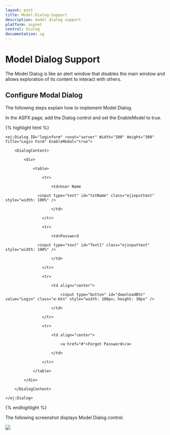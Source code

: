 ```yaml
---
layout: post
title: Model-Dialog-Support
description: model dialog support
platform: aspnet
control: Dialog
documentation: ug
---
```


# Model Dialog Support

The Model Dialog is like an alert window that disables the main window and allows exploration of its content to interact with others. 

## Configure Modal Dialog

The following steps explain how to implement Model Dialog. 

In the ASPX page, add the Dialog control and set the EnableModel to true.

{% highlight html %}



    <ej:Dialog ID="loginform" runat="server" Width="300" Height="300" Title="Login Form" EnableModal="true">

        <DialogContent>

            <div>

                <table>

                    <tr>

                        <td>User Name

                  <input type="text" id="txtName" class="ejinputtext" style="width: 100%" />

                        </td>

                    </tr>

                    <tr>

                        <td>Password

                  <input type="text" id="Text1" class="ejinputtext" style="width: 100%" />

                        </td>

                    </tr>

                    <tr>

                        <td align="center">

                            <input type="button" id="downloadBtn" value="Login" class="e-btn" style="width: 100px; height: 30px" />

                        </td>

                    </tr>

                    <tr>

                        <td align="center">

                            <a href="#">Forgot Password</a>

                        </td>

                    </tr>

                </table>

            </div>

        </DialogContent>

    </ej:Dialog>





{% endhighlight %}

The following screenshot displays Model Dialog control.                                     

![](Model-Dialog-Support_images/Model-Dialog-Support_img1.png) 



